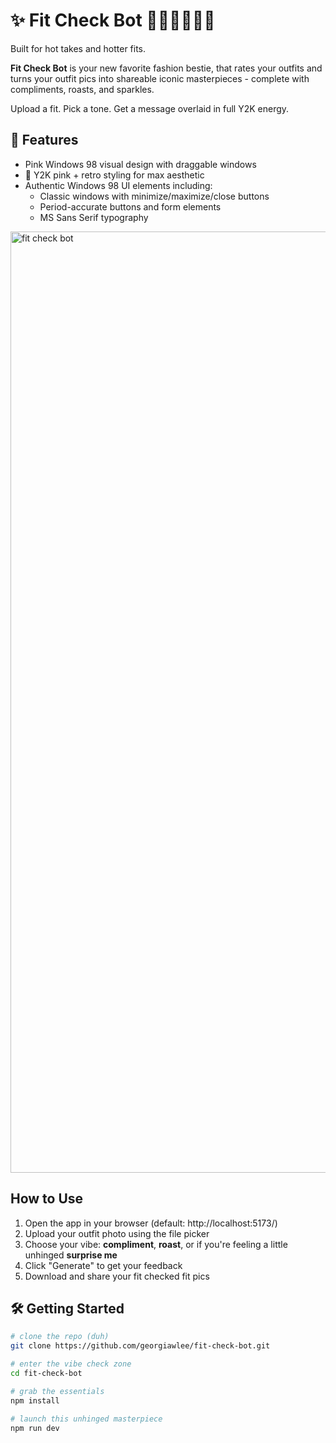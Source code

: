 # ✨ Fit Check Bot 💅💖🍒🐶🥺🤪

Built for hot takes and hotter fits.

**Fit Check Bot** is your new favorite fashion bestie, that rates your outfits and turns your outfit pics into shareable iconic masterpieces - complete with compliments, roasts, and sparkles.

Upload a fit. Pick a tone. Get a message overlaid in full Y2K energy.  

## 💅 Features
-  Pink Windows 98 visual design with draggable windows
- 💅 Y2K pink + retro styling for max aesthetic
- Authentic Windows 98 UI elements including:
  - Classic windows with minimize/maximize/close buttons
  - Period-accurate buttons and form elements
  - MS Sans Serif typography
 
<img width="1506" alt="fit check bot" src="https://github.com/user-attachments/assets/30e6a33b-0643-4044-a03a-4366b94d5a74" />

## How to Use

1. Open the app in your browser (default: http://localhost:5173/)
2. Upload your outfit photo using the file picker
3. Choose your vibe: **compliment**, **roast**, or if you're feeling a little unhinged **surprise me**
4. Click "Generate" to get your feedback
5. Download and share your fit checked fit pics

## 🛠️ Getting Started

```bash
# clone the repo (duh)
git clone https://github.com/georgiawlee/fit-check-bot.git

# enter the vibe check zone
cd fit-check-bot

# grab the essentials 
npm install

# launch this unhinged masterpiece
npm run dev
